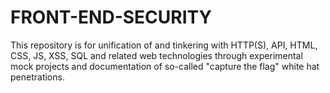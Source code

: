 # FRONT-END-SECURITY
This repository is for unification of and tinkering with HTTP(S), API, HTML, CSS, JS, XSS, SQL and related web technologies through experimental mock projects and documentation of so-called "capture the flag" white hat penetrations.
